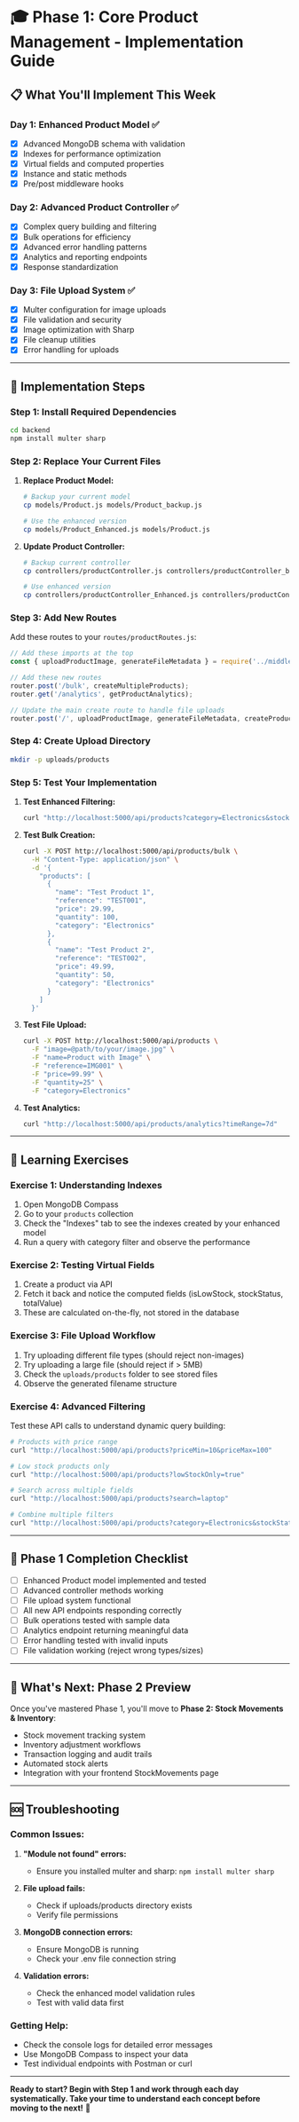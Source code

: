 # 🎓 Phase 1: Core Product Management - Implementation Guide

## 📋 What You'll Implement This Week

### Day 1: Enhanced Product Model ✅
- [x] Advanced MongoDB schema with validation
- [x] Indexes for performance optimization  
- [x] Virtual fields and computed properties
- [x] Instance and static methods
- [x] Pre/post middleware hooks

### Day 2: Advanced Product Controller ✅
- [x] Complex query building and filtering
- [x] Bulk operations for efficiency
- [x] Advanced error handling patterns
- [x] Analytics and reporting endpoints
- [x] Response standardization

### Day 3: File Upload System ✅
- [x] Multer configuration for image uploads
- [x] File validation and security
- [x] Image optimization with Sharp
- [x] File cleanup utilities
- [x] Error handling for uploads

---

## 🚀 Implementation Steps

### Step 1: Install Required Dependencies

```bash
cd backend
npm install multer sharp
```

### Step 2: Replace Your Current Files

1. **Replace Product Model:**
   ```bash
   # Backup your current model
   cp models/Product.js models/Product_backup.js
   
   # Use the enhanced version
   cp models/Product_Enhanced.js models/Product.js
   ```

2. **Update Product Controller:**
   ```bash
   # Backup current controller
   cp controllers/productController.js controllers/productController_backup.js
   
   # Use enhanced version
   cp controllers/productController_Enhanced.js controllers/productController.js
   ```

### Step 3: Add New Routes

Add these routes to your `routes/productRoutes.js`:

```javascript
// Add these imports at the top
const { uploadProductImage, generateFileMetadata } = require('../middlewares/uploadMiddleware');

// Add these new routes
router.post('/bulk', createMultipleProducts);
router.get('/analytics', getProductAnalytics);

// Update the main create route to handle file uploads
router.post('/', uploadProductImage, generateFileMetadata, createProduct);
```

### Step 4: Create Upload Directory

```bash
mkdir -p uploads/products
```

### Step 5: Test Your Implementation

1. **Test Enhanced Filtering:**
   ```bash
   curl "http://localhost:5000/api/products?category=Electronics&stockStatus=low-stock&page=1&limit=5"
   ```

2. **Test Bulk Creation:**
   ```bash
   curl -X POST http://localhost:5000/api/products/bulk \
     -H "Content-Type: application/json" \
     -d '{
       "products": [
         {
           "name": "Test Product 1",
           "reference": "TEST001",
           "price": 29.99,
           "quantity": 100,
           "category": "Electronics"
         },
         {
           "name": "Test Product 2", 
           "reference": "TEST002",
           "price": 49.99,
           "quantity": 50,
           "category": "Electronics"
         }
       ]
     }'
   ```

3. **Test File Upload:**
   ```bash
   curl -X POST http://localhost:5000/api/products \
     -F "image=@path/to/your/image.jpg" \
     -F "name=Product with Image" \
     -F "reference=IMG001" \
     -F "price=99.99" \
     -F "quantity=25" \
     -F "category=Electronics"
   ```

4. **Test Analytics:**
   ```bash
   curl "http://localhost:5000/api/products/analytics?timeRange=7d"
   ```

---

## 🧠 Learning Exercises

### Exercise 1: Understanding Indexes
1. Open MongoDB Compass
2. Go to your `products` collection
3. Check the "Indexes" tab to see the indexes created by your enhanced model
4. Run a query with category filter and observe the performance

### Exercise 2: Testing Virtual Fields
1. Create a product via API
2. Fetch it back and notice the computed fields (isLowStock, stockStatus, totalValue)
3. These are calculated on-the-fly, not stored in the database

### Exercise 3: File Upload Workflow
1. Try uploading different file types (should reject non-images)
2. Try uploading a large file (should reject if > 5MB)
3. Check the `uploads/products` folder to see stored files
4. Observe the generated filename structure

### Exercise 4: Advanced Filtering
Test these API calls to understand dynamic query building:

```bash
# Products with price range
curl "http://localhost:5000/api/products?priceMin=10&priceMax=100"

# Low stock products only
curl "http://localhost:5000/api/products?lowStockOnly=true"

# Search across multiple fields
curl "http://localhost:5000/api/products?search=laptop"

# Combine multiple filters
curl "http://localhost:5000/api/products?category=Electronics&stockStatus=in-stock&sortBy=price&sortOrder=asc"
```

---

## 🎯 Phase 1 Completion Checklist

- [ ] Enhanced Product model implemented and tested
- [ ] Advanced controller methods working
- [ ] File upload system functional
- [ ] All new API endpoints responding correctly
- [ ] Bulk operations tested with sample data
- [ ] Analytics endpoint returning meaningful data
- [ ] Error handling tested with invalid inputs
- [ ] File validation working (reject wrong types/sizes)

---

## 🔮 What's Next: Phase 2 Preview

Once you've mastered Phase 1, you'll move to **Phase 2: Stock Movements & Inventory**:

- Stock movement tracking system
- Inventory adjustment workflows  
- Transaction logging and audit trails
- Automated stock alerts
- Integration with your frontend StockMovements page

---

## 🆘 Troubleshooting

### Common Issues:

1. **"Module not found" errors:**
   - Ensure you installed multer and sharp: `npm install multer sharp`

2. **File upload fails:**
   - Check if uploads/products directory exists
   - Verify file permissions

3. **MongoDB connection errors:**
   - Ensure MongoDB is running
   - Check your .env file connection string

4. **Validation errors:**
   - Check the enhanced model validation rules
   - Test with valid data first

### Getting Help:
- Check the console logs for detailed error messages
- Use MongoDB Compass to inspect your data
- Test individual endpoints with Postman or curl

---

**Ready to start? Begin with Step 1 and work through each day systematically. Take your time to understand each concept before moving to the next!** 🚀
